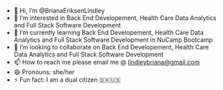 - 👋 Hi, I’m @BrianaEriksenLindley
- 👀 I’m interested in Back End Developement, Health Care Data Analytics and Full Stack Software Development
- 🌱 I’m currently learning Back End Developement, Health Care Data Analytics and Full Stack Software Development in NuCamp Bootcamp
- 💞️ I’m looking to collaborate on Back End Developement, Health Care Data Analytics and Full Stack Software Development
- 📫 How to reach me please email me @ lindleybriana@gmail.com
- 😄 Pronouns: she/her
- ⚡ Fun fact: I am a dual citizen 🇩🇰🇺🇸

<!---
BrianaEriksenLindley/BrianaEriksenLindley is a ✨ special ✨ repository because its `README.md` (this file) appears on your GitHub profile.
You can click the Preview link to take a look at your changes.
--->
